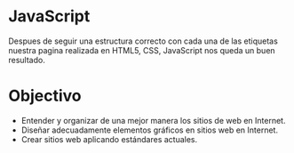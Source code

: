 # JavaScript
Despues de seguir una estructura correcto con cada una de las etiquetas nuestra pagina realizada en HTML5, CSS, JavaScript nos queda un buen resultado.


<h1>Objectivo</h1>

<ul>  
  <li> Entender y organizar de una mejor manera los sitios de web en Internet. </li>
  <li> Diseñar adecuadamente elementos gráficos en sitios web en Internet. </li>
  <li> Crear sitios web aplicando estándares actuales. </li>
</ul>